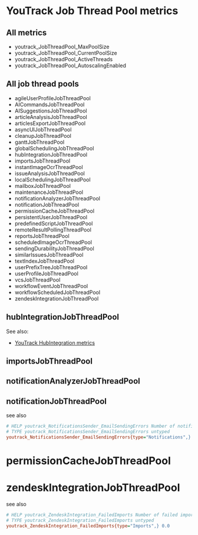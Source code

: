 # YouTrack Job Thread Pool metrics

## All metrics

- youtrack_JobThreadPool_MaxPoolSize
- youtrack_JobThreadPool_CurrentPoolSize
- youtrack_JobThreadPool_ActiveThreads
- youtrack_JobThreadPool_AutoscalingEnabled

## All job thread pools

- agileUserProfileJobThreadPool
- AICommandsJobThreadPool
- AISuggestionsJobThreadPool
- articleAnalysisJobThreadPool
- articlesExportJobThreadPool
- asyncUIJobThreadPool
- cleanupJobThreadPool
- ganttJobThreadPool
- globalSchedulingJobThreadPool
- hubIntegrationJobThreadPool
- importsJobThreadPool
- instantImageOcrThreadPool
- issueAnalysisJobThreadPool
- localSchedulingJobThreadPool
- mailboxJobThreadPool
- maintenanceJobThreadPool
- notificationAnalyzerJobThreadPool
- notificationJobThreadPool
- permissionCacheJobThreadPool
- persistentUserJobThreadPool
- predefinedScriptJobThreadPool
- remoteResultPollingThreadPool
- reportsJobThreadPool
- scheduledImageOcrThreadPool
- sendingDurabilityJobThreadPool
- similarIssuesJobThreadPool
- textIndexJobThreadPool
- userPrefixTreeJobThreadPool
- userProfileJobThreadPool
- vcsJobThreadPool
- workflowEventJobThreadPool
- workflowScheduledJobThreadPool
- zendeskIntegrationJobThreadPool

## hubIntegrationJobThreadPool
See also:
- [YouTrack HubIntegration metrics](YouTrack-HubIntegration.md)

## importsJobThreadPool

## notificationAnalyzerJobThreadPool

## notificationJobThreadPool

see also
```ini
# HELP youtrack_NotificationsSender_EmailSendingErrors Number of notification email errors since startup. Bounces are not included. (jetbrains.youtrack<type=Notifications, name=NotificationsSender><>EmailSendingErrors)
# TYPE youtrack_NotificationsSender_EmailSendingErrors untyped
youtrack_NotificationsSender_EmailSendingErrors{type="Notifications",} 0.0
```

# permissionCacheJobThreadPool

# zendeskIntegrationJobThreadPool

see also
```ini
# HELP youtrack_ZendeskIntegration_FailedImports Number of failed import attempts (jetbrains.youtrack<type=Imports, name=ZendeskIntegration><>FailedImports)
# TYPE youtrack_ZendeskIntegration_FailedImports untyped
youtrack_ZendeskIntegration_FailedImports{type="Imports",} 0.0
```